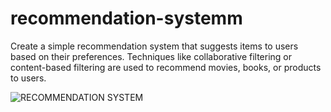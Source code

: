 # recommendation-systemm


Create a simple recommendation system that suggests items to users based on their preferences. Techniques like collaborative filtering or content-based filtering are used to recommend movies, books, or products to users.

![RECOMMENDATION SYSTEM](https://github.com/anjali200403/recommendation-systemm/assets/150911312/8f3dff78-d3b6-46ac-b429-f2a357f59439)
